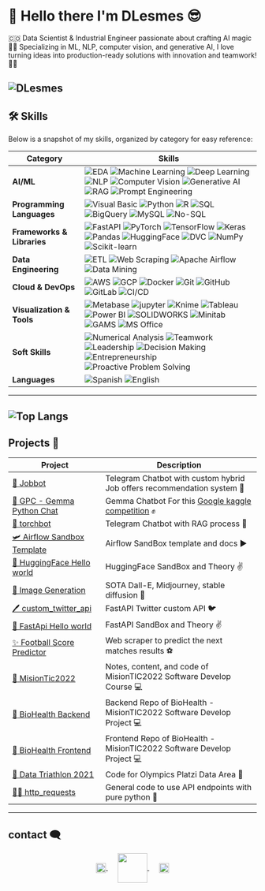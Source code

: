 # :wave: Hello there I'm DLesmes :sunglasses:

🇨🇴 Data Scientist & Industrial Engineer passionate about crafting AI magic 🤖✨ Specializing in ML, NLP, computer vision, and generative AI, I love turning ideas into production-ready solutions with innovation and teamwork! 🎯👥


![DLesmes](https://github-readme-stats.vercel.app/api?username=dlesmes&show_icons=true&theme=github_dark_dimmed&count_private=true)
---

## 🛠️ Skills

Below is a snapshot of my skills, organized by category for easy reference:

| **Category**            | **Skills**                                                                                                   |
|--------------------------|-------------------------------------------------------------------------------------------------------------|
| **AI/ML**               | ![EDA](https://img.shields.io/badge/EDA-red?style=plastic) ![Machine Learning](https://img.shields.io/badge/Machine%20Learning-brightgreen?style=plastic) ![Deep Learning](https://img.shields.io/badge/Deep%20Learning-yellow?style=plastic) ![NLP](https://img.shields.io/badge/NLP-orange?style=plastic) ![Computer Vision](https://img.shields.io/badge/Computer%20Vision-red?style=plastic) ![Generative AI](https://img.shields.io/badge/Generative%20AI-pink?style=plastic) ![RAG](https://img.shields.io/badge/RAG-purple?style=plastic) ![Prompt Engineering](https://img.shields.io/badge/Prompt%20Engineering-cyan?style=plastic) |
| **Programming Languages** | ![Visual Basic](https://img.shields.io/badge/Visual%20Basic-%23008080?style=plastic&logo=visual-basic&logoColor=white) ![Python](https://img.shields.io/badge/--%23FFD700?style=social&logo=python) ![R](https://img.shields.io/badge/--%23276DC3?style=social&logo=r) ![SQL](https://img.shields.io/badge/--%23F29111?style=social&logo=postgresql) ![BigQuery](https://img.shields.io/badge/--%234285F4?style=social&logo=google-bigquery) ![MySQL](https://img.shields.io/badge/--%234479A1?style=social&logo=mysql) ![No-SQL](https://img.shields.io/badge/--%23FF4500?style=social&logo=mongodb)|
| **Frameworks & Libraries** | ![FastAPI](https://img.shields.io/badge/-fastapi?style=social&logo=fastapi) ![PyTorch](https://img.shields.io/badge/-pytorch?style=social&logo=pytorch) ![TensorFlow](https://img.shields.io/badge/-tensorflow?style=social&logo=tensorflow) ![Keras](https://img.shields.io/badge/-keras?style=social&logo=keras) ![Pandas](https://img.shields.io/badge/-pandas?style=social&logo=pandas) ![HuggingFace](https://img.shields.io/badge/-huggingface?style=social&logo=huggingface&logoColor=yellow) ![DVC](https://img.shields.io/badge/-dvc?style=social&logo=dvc) ![NumPy](https://img.shields.io/badge/--%23ffffff?style=social&logo=numpy) ![Scikit-learn](https://img.shields.io/badge/--%23ffffff?style=social&logo=scikitlearn)|
| **Data Engineering**    | ![ETL](https://img.shields.io/badge/ETL-brightgreen?style=plastic) ![Web Scraping](https://img.shields.io/badge/Web%20Scraping-yellow?style=plastic) ![Apache Airflow](https://img.shields.io/badge/Apache%20Airflow-%23017CEE?style=plastic&logo=apache-airflow&logoColor=white) ![Data Mining](https://img.shields.io/badge/Data%20Mining-orange?style=plastic) |
| **Cloud & DevOps**      | ![AWS](https://img.shields.io/badge/AWS-%23FF9900?style=plastic&logo=amazon-aws) ![GCP](https://img.shields.io/badge/GCP-4285F4?style=social&logo=google-cloud) ![Docker](https://img.shields.io/badge/Docker-2496ED?style=social&logo=docker) ![Git](https://img.shields.io/badge/Git-F05032?style=social&logo=git) ![GitHub](https://img.shields.io/badge/GitHub-181717?style=social&logo=github) ![GitLab](https://img.shields.io/badge/GitLab-FCA121?style=social&logo=gitlab) ![CI/CD](https://img.shields.io/badge/CI%2FCD-%2300C4B4?style=plastic) |
| **Visualization & Tools** | ![Metabase](https://img.shields.io/badge/--%23509EE3?style=social&logo=metabase) ![jupyter](https://img.shields.io/badge/--%23F37626?style=social&logo=jupyter) ![Knime](https://img.shields.io/badge/--%23F5A623?style=social&logo=knime) ![Tableau](https://img.shields.io/badge/Tableau-%23E97627?style=plastic&logo=tableau&logoColor=white) ![Power BI](https://img.shields.io/badge/Power%20BI-%23F2C811?style=plastic&logo=power-bi&logoColor=black) ![SOLIDWORKS](https://img.shields.io/badge/SOLIDWORKS-%23ED1C24?style=plastic&logo=solidworks&logoColor=white) ![Minitab](https://img.shields.io/badge/Minitab-%2300A1D6?style=plastic&logo=minitab&logoColor=white) ![GAMS](https://img.shields.io/badge/GAMS-%23800080?style=plastic) ![MS Office](https://img.shields.io/badge/MS%20Office-%23D83B01?style=plastic&logo=microsoft-office&logoColor=white) |
| **Soft Skills**         | ![Numerical Analysis](https://img.shields.io/badge/Numerical%20Analysis-brightgreen?style=plastic) ![Teamwork](https://img.shields.io/badge/Teamwork-yellow?style=plastic) ![Leadership](https://img.shields.io/badge/Leadership-orange?style=plastic) ![Decision Making](https://img.shields.io/badge/Decision%20Making-red?style=plastic) ![Entrepreneurship](https://img.shields.io/badge/Entrepreneurship-pink?style=plastic) ![Proactive Problem Solving](https://img.shields.io/badge/Proactive%20Problem%20Solving-purple?style=plastic) |
| **Languages**           | ![Spanish](https://img.shields.io/badge/Spanish-Native-brightgreen?style=plastic) ![English](https://img.shields.io/badge/English-B2-yellow?style=plastic) |

---
![Top Langs](https://github-readme-stats.vercel.app/api/top-langs/?username=dlesmes&layout=compact)
---

## Projects :briefcase:

| **Project** | **Description** |
|---|--- |
| [💼 Jobbot](https://github.com/DLesmes/jobbot/blob/main/README.md)| Telegram Chatbot with custom hybrid Job offers recommendation system 🛃 |
| [💎 GPC - Gemma Python Chat](https://github.com/DLesmes/GPC/blob/main/README.md)| Gemma Chatbot For this [Google kaggle competition](https://www.kaggle.com/competitions/data-assistants-with-gemma/overview) ✊ |
| [🤖 torchbot](https://github.com/DLesmes/torchbot)| Telegram Chatbot with RAG process 🩵 |
| [🛩 Airflow Sandbox Template](https://github.com/DLesmes/airflow_sandbox_template)| Airflow SandBox template and docs ▶️ |
| [🤗 HuggingFace Hello world](https://github.com/DLesmes/hugging_face)| HuggingFace SandBox and Theory ✌️ |
| [🌅 Image Generation](https://github.com/DLesmes/image_generation)| SOTA Dall-E, Midjourney, stable diffusion 🌁|
| [🖊️ custom_twitter_api](https://github.com/DLesmes/custom_twitter_api)| FastAPI Twitter custom API 🐦 |
| [🙏 FastApi Hello world](https://github.com/DLesmes/fast_api_hw)| FastAPI SandBox and Theory ✌️ |
| [:sparkles: Football Score Predictor](https://github.com/DLesmes/football_score_predictor)| Web scraper to predict the next matches results :soccer: |
| [:rocket: MisionTic2022](https://github.com/DLesmes/MisionTic2022)| Notes, content, and code of MisionTIC2022 Software Develop Course 💻 |
| [:rocket: BioHealth Backend](https://github.com/DLesmes/biohealth_backend)| Backend Repo of BioHealth - MisionTIC2022 Software Develop Project 💻 |
| [:rocket: BioHealth Frontend](https://github.com/DLesmes/biohealth_frontend)| Frontend Repo of BioHealth - MisionTIC2022 Software Develop Project 💻 |
| [🏅 Data Triathlon 2021](https://github.com/DLesmes/Data_Triathlon_2021)| Code for Olympics Platzi Data Area 🥇 |
| [☝🏻 http_requests](https://github.com/DLesmes/http_requests)| General code to use API endpoints with pure python 🐍 |
    
---
## contact 🗨️

<div style="text-align: center;">
  <a href="https://www.linkedin.com/in/diegolesmes-lnkdn/" target="_blank" style="margin: 0 10px;">
    <img src="https://cdn.jsdelivr.net/gh/devicons/devicon/icons/linkedin/linkedin-original.svg" alt="" width="20" style="vertical-align: middle; display: inline-block;" />
  </a>
  <a href="https://platzi.com/p/dlesmes/" target="_blank" style="margin: 0 10px;">
    <img src="https://static.platzi.com/static/images/footer/logo.png" alt="" width="60" style="vertical-align: middle; display: inline-block;" />
  </a>
  <a href="https://1drv.ms/b/s!AspgOuOCtiKUgWeh5OwZrOFvJrza?e=7PVEez" target="_blank" style="margin: 0 10px;">
    <img src="https://www.gstatic.com/images/branding/product/1x/docs_2020q4_48dp.png" alt="" width="20" style="vertical-align: middle; display: inline-block;" />
  </a>
</div>

